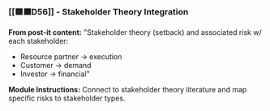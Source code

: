 ### **[[🟩🟧D56]]** - Stakeholder Theory Integration

**From post-it content:** "Stakeholder theory (setback) and associated risk w/ each stakeholder:

- Resource partner → execution
- Customer → demand
- Investor → financial"

**Module Instructions:** Connect to stakeholder theory literature and map specific risks to stakeholder types.